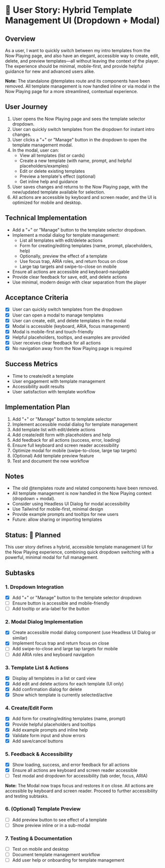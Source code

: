 # 🎨 User Story: Hybrid Template Management UI (Dropdown + Modal)

## Overview
As a user, I want to quickly switch between my intro templates from the Now Playing page, and also have an elegant, accessible way to create, edit, delete, and preview templates—all without leaving the context of the player. The experience should be minimal, mobile-first, and provide helpful guidance for new and advanced users alike.

**Note:** The standalone @templates route and its components have been removed. All template management is now handled inline or via modal in the Now Playing page for a more streamlined, contextual experience.

## User Journey
1. User opens the Now Playing page and sees the template selector dropdown.
2. User can quickly switch templates from the dropdown for instant intro changes.
3. User clicks a "+" or "Manage" button in the dropdown to open the template management modal.
4. In the modal, user can:
   - View all templates (list or cards)
   - Create a new template (with name, prompt, and helpful placeholders/examples)
   - Edit or delete existing templates
   - Preview a template's effect (optional)
   - Get inline help and guidance
5. User saves changes and returns to the Now Playing page, with the new/updated template available for selection.
6. All actions are accessible by keyboard and screen reader, and the UI is optimized for mobile and desktop.

## Technical Implementation
- Add a "+" or "Manage" button to the template selector dropdown.
- Implement a modal dialog for template management:
  - List all templates with edit/delete actions
  - Form for creating/editing templates (name, prompt, placeholders, help)
  - Optionally, preview the effect of a template
  - Use focus trap, ARIA roles, and return focus on close
  - Large tap targets and swipe-to-close on mobile
- Ensure all actions are accessible and keyboard-navigable
- Provide clear feedback for save, edit, and delete actions
- Use minimal, modern design with clear separation from the player

## Acceptance Criteria
- [x] User can quickly switch templates from the dropdown
- [x] User can open a modal to manage templates
- [x] User can create, edit, and delete templates in the modal
- [x] Modal is accessible (keyboard, ARIA, focus management)
- [x] Modal is mobile-first and touch-friendly
- [x] Helpful placeholders, tooltips, and examples are provided
- [x] User receives clear feedback for all actions
- [x] No navigation away from the Now Playing page is required

## Success Metrics
- Time to create/edit a template
- User engagement with template management
- Accessibility audit results
- User satisfaction with template workflow

## Implementation Plan
1. Add "+" or "Manage" button to template selector
2. Implement accessible modal dialog for template management
3. Add template list with edit/delete actions
4. Add create/edit form with placeholders and help
5. Add feedback for all actions (success, error, loading)
6. Ensure full keyboard and screen reader accessibility
7. Optimize modal for mobile (swipe-to-close, large tap targets)
8. (Optional) Add template preview feature
9. Test and document the new workflow

## Notes
- The old @templates route and related components have been removed.
- All template management is now handled in the Now Playing context (dropdown + modal).
- Consider using Headless UI Dialog for modal accessibility
- Use Tailwind for mobile-first, minimal design
- Provide example prompts and tooltips for new users
- Future: allow sharing or importing templates

## Status: 🚧 Planned
This user story defines a hybrid, accessible template management UI for the Now Playing experience, combining quick dropdown switching with a powerful, minimal modal for full management.

## Subtasks

### 1. Dropdown Integration
- [x] Add "+" or "Manage" button to the template selector dropdown
- [ ] Ensure button is accessible and mobile-friendly
- [ ] Add tooltip or aria-label for the button

### 2. Modal Dialog Implementation
- [x] Create accessible modal dialog component (use Headless UI Dialog or similar)
- [x] Implement focus trap and return focus on close
- [ ] Add swipe-to-close and large tap targets for mobile
- [ ] Add ARIA roles and keyboard navigation

### 3. Template List & Actions
- [x] Display all templates in a list or card view
- [x] Add edit and delete actions for each template (UI only)
- [x] Add confirmation dialog for delete
- [x] Show which template is currently selected/active

### 4. Create/Edit Form
- [x] Add form for creating/editing templates (name, prompt)
- [x] Provide helpful placeholders and tooltips
- [x] Add example prompts and inline help
- [x] Validate form input and show errors
- [x] Add save/cancel buttons

### 5. Feedback & Accessibility
- [x] Show loading, success, and error feedback for all actions
- [x] Ensure all actions are keyboard and screen reader accessible
- [ ] Test modal and dropdown for accessibility (tab order, focus, ARIA)

**Note:** The Modal now traps focus and restores it on close. All actions are accessible by keyboard and screen reader. Proceed to further accessibility and testing subtasks.

### 6. (Optional) Template Preview
- [ ] Add preview button to see effect of a template
- [ ] Show preview inline or in a sub-modal

### 7. Testing & Documentation
- [ ] Test on mobile and desktop
- [ ] Document template management workflow
- [ ] Add user help or onboarding for template management 
